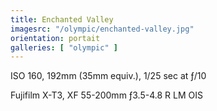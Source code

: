 ```yaml
---
title: Enchanted Valley
imagesrc: "/olympic/enchanted-valley.jpg"
orientation: portait
galleries: [ "olympic" ]
---
```


ISO 160, 192mm (35mm equiv.), 1/25 sec at ƒ/10

Fujifilm X-T3, XF 55-200mm ƒ3.5-4.8 R LM OIS
